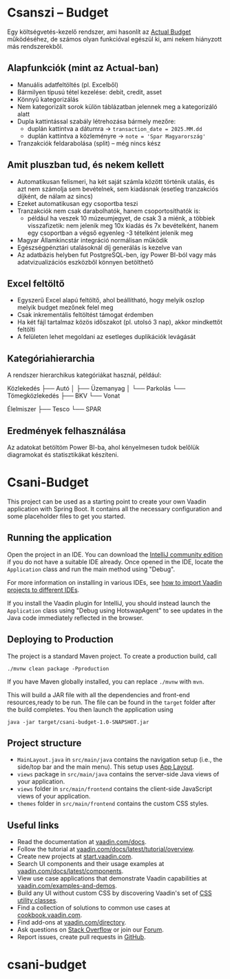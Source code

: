 # Csanszi – Budget

Egy költségvetés-kezelő rendszer, ami hasonlít az [Actual Budget](https://actualbudget.org/) működéséhez, de számos olyan funkcióval egészül ki, ami nekem hiányzott más rendszerekből.

## Alapfunkciók (mint az Actual-ban)

- Manuális adatfeltöltés (pl. Excelből)
- Bármilyen típusú tétel kezelése: debit, credit, asset
- Könnyű kategorizálás
- Nem kategorizált sorok külön táblázatban jelennek meg a kategorizáló alatt
- Dupla kattintással szabály létrehozása bármely mezőre:
  - duplán kattintva a dátumra → `transaction_date = 2025.MM.dd`
  - duplán kattintva a közleményre → `note = 'Spar Magyarország'`
- Tranzakciók feldarabolása (split) – még nincs kész

## Amit pluszban tud, és nekem kellett

- Automatikusan felismeri, ha két saját számla között történik utalás, és azt nem számolja sem bevételnek, sem kiadásnak (esetleg tranzakciós díjként, de nálam az sincs)
- Ezeket automatikusan egy csoportba teszi
- Tranzakciók nem csak darabolhatók, hanem csoportosíthatók is:
  - például ha veszek 10 múzeumjegyet, de csak 3 a miénk, a többiek visszafizetik: nem jelenik meg 10x kiadás és 7x bevételként, hanem egy csoportban a végső egyenleg -3 tételként jelenik meg
- Magyar Államkincstár integráció normálisan működik
- Egészségpénztári utalásoknál díj generálás is kezelve van
- Az adatbázis helyben fut PostgreSQL-ben, így Power BI-ból vagy más adatvizualizációs eszközből könnyen betölthető

## Excel feltöltő

- Egyszerű Excel alapú feltöltő, ahol beállítható, hogy melyik oszlop melyik budget mezőnek felel meg
- Csak inkrementális feltöltést támogat érdemben
- Ha két fájl tartalmaz közös időszakot (pl. utolsó 3 nap), akkor mindkettőt feltölti
- A felületen lehet megoldani az esetleges duplikációk levágását

## Kategóriahierarchia

A rendszer hierarchikus kategóriákat használ, például:

Közlekedés
├── Autó
│   ├── Üzemanyag
│   └── Parkolás
└── Tömegközlekedés
    ├── BKV
    └── Vonat

Élelmiszer
├── Tesco
└── SPAR


## Eredmények felhasználása

Az adatokat betöltöm Power BI-ba, ahol kényelmesen tudok belőlük diagramokat és statisztikákat készíteni.


# Csani-Budget

This project can be used as a starting point to create your own Vaadin application with Spring Boot.
It contains all the necessary configuration and some placeholder files to get you started.

## Running the application

Open the project in an IDE. You can download the [IntelliJ community edition](https://www.jetbrains.com/idea/download) if you do not have a suitable IDE already.
Once opened in the IDE, locate the `Application` class and run the main method using "Debug".

For more information on installing in various IDEs, see [how to import Vaadin projects to different IDEs](https://vaadin.com/docs/latest/getting-started/import).

If you install the Vaadin plugin for IntelliJ, you should instead launch the `Application` class using "Debug using HotswapAgent" to see updates in the Java code immediately reflected in the browser.

## Deploying to Production

The project is a standard Maven project. To create a production build, call 

```
./mvnw clean package -Pproduction
```

If you have Maven globally installed, you can replace `./mvnw` with `mvn`.

This will build a JAR file with all the dependencies and front-end resources,ready to be run. The file can be found in the `target` folder after the build completes.
You then launch the application using 
```
java -jar target/csani-budget-1.0-SNAPSHOT.jar
```

## Project structure

- `MainLayout.java` in `src/main/java` contains the navigation setup (i.e., the
  side/top bar and the main menu). This setup uses
  [App Layout](https://vaadin.com/docs/components/app-layout).
- `views` package in `src/main/java` contains the server-side Java views of your application.
- `views` folder in `src/main/frontend` contains the client-side JavaScript views of your application.
- `themes` folder in `src/main/frontend` contains the custom CSS styles.

## Useful links

- Read the documentation at [vaadin.com/docs](https://vaadin.com/docs).
- Follow the tutorial at [vaadin.com/docs/latest/tutorial/overview](https://vaadin.com/docs/latest/tutorial/overview).
- Create new projects at [start.vaadin.com](https://start.vaadin.com/).
- Search UI components and their usage examples at [vaadin.com/docs/latest/components](https://vaadin.com/docs/latest/components).
- View use case applications that demonstrate Vaadin capabilities at [vaadin.com/examples-and-demos](https://vaadin.com/examples-and-demos).
- Build any UI without custom CSS by discovering Vaadin's set of [CSS utility classes](https://vaadin.com/docs/styling/lumo/utility-classes). 
- Find a collection of solutions to common use cases at [cookbook.vaadin.com](https://cookbook.vaadin.com/).
- Find add-ons at [vaadin.com/directory](https://vaadin.com/directory).
- Ask questions on [Stack Overflow](https://stackoverflow.com/questions/tagged/vaadin) or join our [Forum](https://vaadin.com/forum).
- Report issues, create pull requests in [GitHub](https://github.com/vaadin).
# csani-budget
